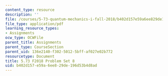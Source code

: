 ```yaml
---
content_type: resource
description: ''
file: /courses/5-73-quantum-mechanics-i-fall-2018/b402d157e59a6ee829de196d53b4d8ad_MIT5_73F18_PSet8.pdf
file_type: application/pdf
learning_resource_types:
- Assignments
ocw_type: OCWFile
parent_title: Assignments
parent_type: CourseSection
parent_uid: 136e2140-f302-5012-5bff-af027e02b772
resourcetype: Document
title: 5.73 F2018 Problem Set 8
uid: b402d157-e59a-6ee8-29de-196d53b4d8ad
---
```

